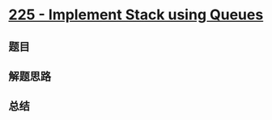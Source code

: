 # [225 - Implement Stack using Queues](https://leetcode.com/problems/implement-stack-using-queues/)

## 题目


## 解题思路


## 总结


